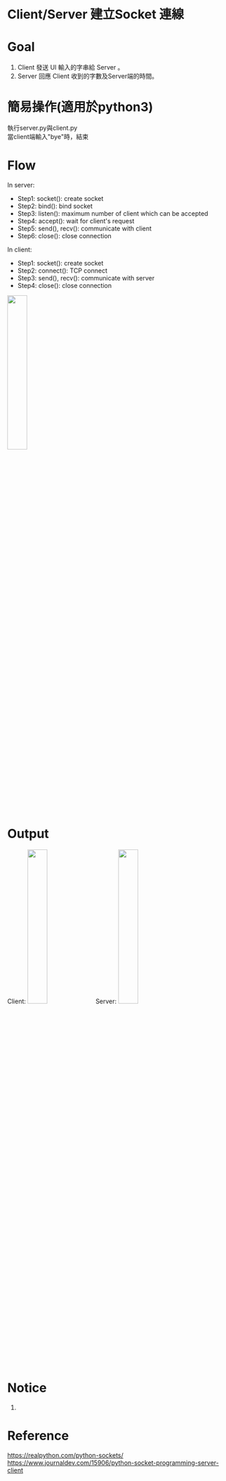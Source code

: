 # Client/Server 建立Socket 連線

# Goal
1. Client 發送 UI 輸入的字串給 Server 。
2. Server 回應 Client 收到的字數及Server端的時間。

# 簡易操作(適用於python3)
執行server.py與client.py    
當client端輸入"bye"時，結束

# Flow
In server:
* Step1: socket(): create socket
* Step2: bind():   bind socket
* Step3: listen(): maximum number of client which can be accepted
* Step4: accept(): wait for client's request
* Step5: send(), recv(): communicate with client
* Step6: close():  close connection

In client:
* Step1: socket(): create socket
* Step2: connect(): TCP connect 
* Step3: send(), recv(): communicate with server
* Step4: close(): close connection

<img src="https://i.imgur.com/z49ZnBu.png" width=30% height=30%>

# Output
Client: 
<img src="https://i.imgur.com/s7xxObH.png" width=30% height=30%>  Server: <img src="https://i.imgur.com/CskZEaX.png" width=30% height=30%>

# Notice
1. 

# Reference
https://realpython.com/python-sockets/   
https://www.journaldev.com/15906/python-socket-programming-server-client
